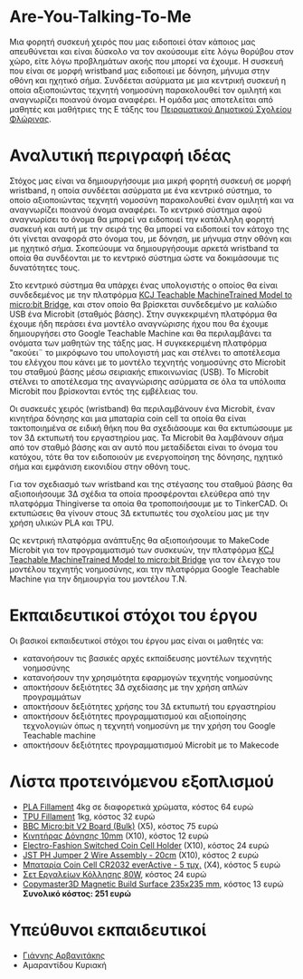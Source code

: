 
# Are-You-Talking-To-Me
Μια φορητή συσκευή χειρός που μας ειδοποιεί όταν κάποιος μας απευθύνεται και είναι δύσκολο να τον ακούσουμε είτε λόγω θορύβου στον χώρο, είτε λόγω προβλημάτων ακοής που μπορεί να έχουμε. Η συσκευή που είναι σε μορφή wristband μας ειδοποιεί με δόνηση, μήνυμα στην οθόνη και ηχητικό σήμα. Συνδέεται ασύρματα με μια κεντρική συσκευή η οποία αξιοποιώντας τεχνητή νοημοσύνη παρακολουθεί τον ομιλητή και αναγνωρίζει ποιανού όνομα αναφέρει. Η ομάδα μας αποτελείται από μαθητές και μαθήτριες της E τάξης του [Πειραματικού Δημοτικού Σχολείου Φλώρινας](https://ppf.edu.gr/). 
# Αναλυτική περιγραφή ιδέας
Στόχος μας είναι να δημιουργήσουμε μια μικρή φορητή συσκευή σε μορφή wristband, η οποία συνδέεται ασύρματα με ένα κεντρικό σύστημα, το οποίο αξιοποιώντας τεχνητή νομοσύνη παρακολουθεί έναν ομιλητή και να αναγνωρίζει ποιανού όνομα αναφέρει. Το κεντρικό σύστημα αφού αναγνωρίσει το όνομα θα μπορεί να ειδοποιεί την κατάλληλη φορητή συσκευή και αυτή με την σειρά της θα μπορεί να ειδοποιεί τον κάτοχο της ότι γίνεται αναφορά στο όνομα του, με δόνηση, με μήνυμα στην οθόνη και με ηχητικό σήμα. Σκοπεύουμε να δημιουργήσουμε αρκετά wristband τα οποία θα συνδέονται με το κεντρικό σύστημα ώστε να δοκιμάσουμε τις δυνατότητες τους.

Στο κεντρικό σύστημα θα υπάρχει ένας υπολογιστής ο οποίος θα είναι συνδεδεμένος με την πλατφόρμα [KCJ Teachable MachineTrained Model to micro:bit Bridge](https://apps.kidscodejeunesse.org/ml_to_mb_bridge/), και στον οποίο θα βρίσκεται συνδεδεμένο με καλώδιο USB ένα Microbit (σταθμός βάσης). Στην συγκεκριμένη πλατφόρμα θα έχουμε ήδη περάσει ένα μοντέλο αναγνώρισης ήχου που θα έχουμε δημιουργήσει στο Google Teachable Machine και θα περιλαμβάνει τα ονόματα των μαθητών της τάξης μας. Η συγκεκεριμένη πλατφόρμα "ακούει¨ το μικρόφωνο του υπολογιστή μας και στέλνει το αποτέλεσμα του ελέγχου που κάνει με το μοντέλο τεχνητής νοημοσύνης στο Microbit του σταθμού βάσης μέσω σειριακής επικοινωνίας (USB). Το Microbit στέλνει το αποτέλεσμα της αναγνώρισης ασύρματα σε όλα τα υπόλοιπα Microbit που βρίσκονται εντός της εμβέλειας του.

Οι συσκευές χειρός (wristband) θα περιλαμβάνουν ένα Microbit, έναν κινητήρα δόνησης και μια μπαταρία coin cell τα οποία θα είναι τακτοποιημένα σε ειδική θήκη που θα σχεδιάσουμε και θα εκτυπώσουμε με τον 3Δ εκτυπωτή του εργαστηρίου μας. Τα Microbit θα λαμβάνουν σήμα από τον σταθμό βάσης και αν αυτό που μεταδίδεται είναι το όνομα του κατόχου, τότε θα τον ειδοποιούν με ενεργοποίηση της δόνησης, ηχητικό σήμα και εμφάνιση εικονιδίου στην οθόνη τους. 

Για τον σχεδιασμό των wristband και της στέγασης του σταθμού βάσης θα αξιοποιήσουμε 3Δ σχέδια τα οποία προσφέρονται ελεύθερα από την πλατφόρμα Thingiverse τα οποία θα τροποποιήσουμε με το TinkerCAD. Οι εκτυπώσεις θα γίνουν στους 3Δ εκτυπωτές του σχολείου μας με την χρήση υλικών PLA και TPU. 

Ως κεντρική πλατφόρμα ανάπτυξης θα αξιοποιήσουμε το MakeCode Microbit για τον προγραμματισμό των συσκευών, την πλατφόρμα [KCJ Teachable MachineTrained Model to micro:bit Bridge](https://apps.kidscodejeunesse.org/ml_to_mb_bridge/) για τον έλεγχο του μοντέλου τεχνητής νοημοσύνης, και την πλατφόρμα Google Teachable Machine για την δημιουργία του μοντέλου Τ.Ν.

# Eκπαιδευτικοί στόχοι του έργου
Οι βασικοί εκπαιδευτικοί στόχοι του έργου μας είναι οι μαθητές να:
 - κατανοήσουν τις βασικές αρχές εκπαίδευσης μοντέλων τεχνητής νοημοσύνης
 - κατανοήσουν την χρησιμότητα εφαρμογών τεχνητής νοημοσύνης
 - αποκτήσουν δεξιότητες 3Δ σχεδίασης με την χρήση απλών προγραμμάτων
 - αποκτήσουν δεξιότητες χρήσης του 3Δ εκτυπωτή του εργαστηρίου
 - αποκτήσουν δεξιότητες προγραμματισμού και αξιοποίησης τεχνολογιών όπως η τεχνητή νοημοσύνη με την χρήση του Google Teachable machine
 - αποκτήσουν δεξιότητες προγραμματισμού Microbit με το Makecode
# Λίστα προτεινόμενου εξοπλισμού
 - [PLA Fillament](https://grobotronics.com/creality-cr-pla-filament-1.75mm-1kg-grey.html) 4kg σε διαφορετικά χρώματα, κόστος 64 ευρώ
 - [TPU Fillament](https://grobotronics.com/3d-printer-filament-devil-tpu-1.75mm-white-1kg.html) 1kg, κόστος 32 ευρώ
 - [BBC Micro:bit V2 Board (Bulk)](https://grobotronics.com/bbc-micro-bit-v2-board-bulk.html) (X5), κόστος 75 ευρώ
 - [Κινητήρας Δόνησης 10mm](https://grobotronics.com/vibration-motor-1029.html) (X10), κόστος 12 ευρώ
 - [Electro-Fashion Switched Coin Cell Holder](https://grobotronics.com/electro-fashion-switched-coin-cell-holder.html) (X10), κόστος 24 ευρώ
 - [JST PH Jumper 2 Wire Assembly - 20cm](https://grobotronics.com/jst-jumper-2-wire-assembly-20cm.html) (X10), κόστος 2 ευρώ
 - [Μπαταρία Coin Cell CR2032 everActive - 5 τμχ.](https://grobotronics.com/mpataria-coin-cell-cr2032-everactive-5pcs.html) (X4), κόστος 5 ευρώ
 - [Σετ Εργαλείων Κόλλησης 80W](https://grobotronics.com/soldering-tool-set-80w-12pcs.html), κόστος 24 ευρώ
 - [Copymaster3D Magnetic Build Surface 235x235 mm](https://grobotronics.com/copymaster3d-magnetic-build-surface-235x235-mm.html), κόστος 13 ευρώ
**Συνολικό κόστος: 251 ευρώ**
# Υπεύθυνοι εκπαιδευτικοί
 - [Γιάννης Αρβανιτάκης](https://ioarvanit.gr/)
 - Αμαραντίδου Κυριακή
